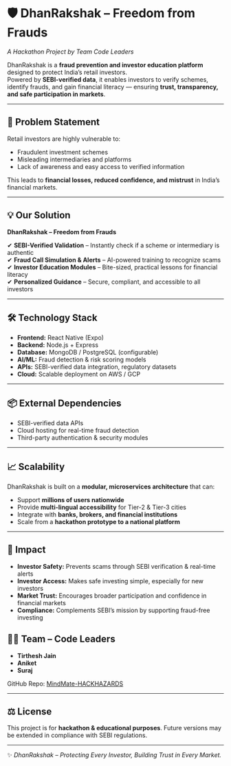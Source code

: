 # 🛡️ DhanRakshak – Freedom from Frauds
*A Hackathon Project by Team Code Leaders*  

DhanRakshak is a **fraud prevention and investor education platform** designed to protect India’s retail investors.  
Powered by **SEBI-verified data**, it enables investors to verify schemes, identify frauds, and gain financial literacy — ensuring **trust, transparency, and safe participation in markets**.  

---

## 🚀 Problem Statement
Retail investors are highly vulnerable to:
- Fraudulent investment schemes  
- Misleading intermediaries and platforms  
- Lack of awareness and easy access to verified information  

This leads to **financial losses, reduced confidence, and mistrust** in India’s financial markets.  

---

## 💡 Our Solution
**DhanRakshak – Freedom from Frauds**  

✔ **SEBI-Verified Validation** – Instantly check if a scheme or intermediary is authentic  
✔ **Fraud Call Simulation & Alerts** – AI-powered training to recognize scams  
✔ **Investor Education Modules** – Bite-sized, practical lessons for financial literacy  
✔ **Personalized Guidance** – Secure, compliant, and accessible to all investors  

---

## 🛠️ Technology Stack
- **Frontend:** React Native (Expo)  
- **Backend:** Node.js + Express  
- **Database:** MongoDB / PostgreSQL (configurable)  
- **AI/ML:** Fraud detection & risk scoring models  
- **APIs:** SEBI-verified data integration, regulatory datasets  
- **Cloud:** Scalable deployment on AWS / GCP  

---

## 📦 External Dependencies
- SEBI-verified data APIs  
- Cloud hosting for real-time fraud detection  
- Third-party authentication & security modules  

---

## 📈 Scalability
DhanRakshak is built on a **modular, microservices architecture** that can:  
- Support **millions of users nationwide**  
- Provide **multi-lingual accessibility** for Tier-2 & Tier-3 cities  
- Integrate with **banks, brokers, and financial institutions**  
- Scale from a **hackathon prototype to a national platform**  

---

## 🎯 Impact
- **Investor Safety:** Prevents scams through SEBI verification & real-time alerts  
- **Investor Access:** Makes safe investing simple, especially for new investors  
- **Market Trust:** Encourages broader participation and confidence in financial markets  
- **Compliance:** Complements SEBI’s mission by supporting fraud-free investing  

## 👨‍💻 Team – Code Leaders
- **Tirthesh Jain**  
- **Aniket**  
- **Suraj**  

GitHub Repo: [MindMate-HACKHAZARDS](https://github.com/tirtheshjaintj/MindMate-HACKHAZARDS)  

---

## ⚖️ License
This project is for **hackathon & educational purposes**. Future versions may be extended in compliance with SEBI regulations.  

---
✨ *DhanRakshak – Protecting Every Investor, Building Trust in Every Market.*  
